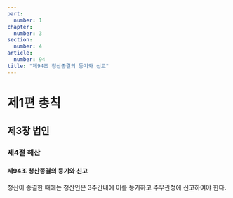 ```yaml
---
part:
  number: 1
chapter:
  number: 3
section:
  number: 4
article:
  number: 94
title: "제94조 청산종결의 등기와 신고"
---
```


# 제1편 총칙

## 제3장 법인

### 제4절 해산

#### 제94조 청산종결의 등기와 신고

청산이 종결한 때에는 청산인은 3주간내에 이를 등기하고 주무관청에 신고하여야 한다.
